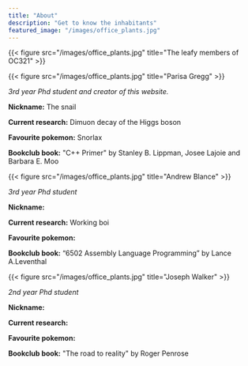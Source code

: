 ```yaml
---
title: "About"
description: "Get to know the inhabitants"
featured_image: "/images/office_plants.jpg"
---
```

{{< figure src="/images/office_plants.jpg" title="The leafy members of OC321" >}}



{{< figure src="/images/office_plants.jpg" title="Parisa Gregg" >}}

*3rd year Phd student and creator of this website.*


**Nickname:** The snail

**Current research:** Dimuon decay of the Higgs boson

**Favourite pokemon:** Snorlax

**Bookclub book:** "C++ Primer" by Stanley B. Lippman, Josee Lajoie and Barbara E. Moo


{{< figure src="/images/office_plants.jpg" title="Andrew Blance" >}}

*3rd year Phd student*

**Nickname:**

**Current research:** Working boi

**Favourite pokemon:** 

**Bookclub book:** “6502 Assembly Language Programming” by Lance A.Leventhal


{{< figure src="/images/office_plants.jpg" title="Joseph Walker" >}}

*2nd year Phd student*

**Nickname:** 

**Current research:** 

**Favourite pokemon:** 

**Bookclub book:** "The road to reality" by Roger Penrose
